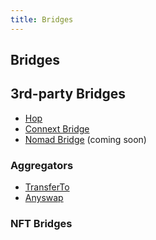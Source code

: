 ```yaml
---
title: Bridges
---
```


## Bridges

## 3rd-party Bridges

- [Hop](https://app.hop.exchange/)
- [Connext Bridge](https://bridge.connext.network/)
- [Nomad Bridge](https://app.nomad.xyz/) (coming soon)

### Aggregators

- [TransferTo](https://transferto.xyz/swap)
- [Anyswap](https://anyswap.exchange/)

### NFT Bridges
